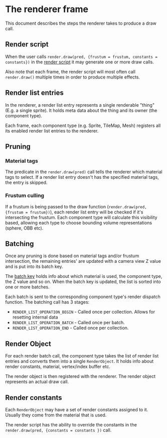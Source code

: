 
# The renderer frame

This document describes the steps the renderer takes to produce a draw call.

## Render script

When the user calls `render.draw(pred, {frustum = frustum, constants = constants})` in the [render script](https://defold.com/manuals/render/?q=default.render_script#render) it may generate one or more draw calls.

Also note that each frame, the render script will most often call `render.draw()` multiple times in order to produce multiple effects.

## Render list entries

In the renderer, a render list entry represents a single renderable "thing" (E.g. a single sprite). It holds meta data about the thing and its owner (the component type).

Each frame, each component type (e.g. Sprite, TileMap, Mesh) registers all its enabled render list entries to the renderer.

## Pruning

### Material tags

The predicate in the `render.draw(pred)` call tells the renderer which material tags to select. If a render list entry doesn't has the specified material tags, the entry is skipped.

### Frustum culling

If a frustum is being passed to the draw function (`render.draw(pred, {frustum = frustum})`), each render list entry will be checked if it's intersecting the frustum.
Each component type will calculate this visibility based, allowing each type to choose bounding volume representations (sphere, OBB etc).

## Batching

Once any pruning is done based on material tags and/or frustum intersection, the remaining entries' are updated with a camera view Z value and is put into its batch key.

The [batch key](https://realtimecollisiondetection.net/blog/?p=86) holds info about which material is used, the component type, the Z value and so on.
When the batch key is updated, the list is sorted into one or more batches.

Each batch is sent to the corresponding component type's render dispatch function.
The batching call has 3 stages:

* `RENDER_LIST_OPERATION_BEGIN` - Called once per collection. Allows for resetting internal data
* `RENDER_LIST_OPERATION_BATCH` - Called once per batch.
* `RENDER_LIST_OPERATION_END` - Called once per collection.


## Render Object

For each render batch call, the component type takes the list of render list entries and converts them into a single `RenderObject`.
It holds info about render constants, material, vertex/index buffer etc.

The render object is then registered with the renderer. The render object represents an actual draw call.

## Render constants

Each `RenderObject` may have a set of render constants assigned to it.
Usually they come from the material that is used.

The render script has the ability to override the constants in the `render.draw(pred, {constants = constants })` call.
